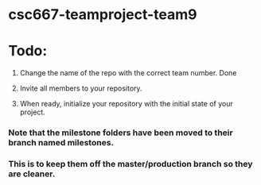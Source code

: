 # csc667-teamproject-team9

# Todo:

1. Change the name of the repo with the correct team number. Done

2. Invite all members to your repository.

3. When ready, initialize your repository with the initial state of your project.



### Note that the milestone folders have been moved to their branch named milestones. 
### This is to keep them off the master/production branch so they are cleaner.
